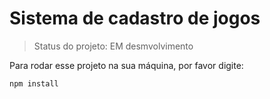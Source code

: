 <h1>Sistema de cadastro de jogos</h1>

 > Status do projeto: EM desmvolvimento
 
 Para rodar esse projeto na sua máquina, por favor digite:
 ```
 npm install
 ```
